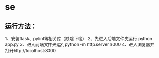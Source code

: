 # se
## 运行方法：

1、安装flask、pylint等相关库（缺啥下啥）
2、先进入后端文件夹运行 python app.py
3、进入前端文件夹运行python -m http.server 8000
4、进入浏览器并打开http://localhost:8000
